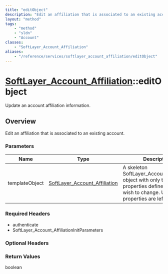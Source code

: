 ```yaml
---
title: "editObject"
description: "Edit an affiliation that is associated to an existing account."
layout: "method"
tags:
    - "method"
    - "sldn"
    - "Account"
classes:
    - "SoftLayer_Account_Affiliation"
aliases:
    - "/reference/services/softlayer_account_affiliation/editObject"
---
```

# [SoftLayer_Account_Affiliation](/reference/services/SoftLayer_Account_Affiliation)::editObject

Update an account affiliation information.


## Overview 
Edit an affiliation that is associated to an existing account. 

### Parameters 
|Name | Type | Description |
| --- | --- | --- |
|templateObject| <a href='/reference/datatypes/SoftLayer_Account_Affiliation'>SoftLayer_Account_Affiliation </a>| A skeleton SoftLayer_Account_Affiliation object with only the properties defined that you wish to change. Unchanged properties are left alone.|


### Required Headers
* authenticate
* SoftLayer_Account_AffiliationInitParameters

### Optional Headers

### Return Values
boolean

